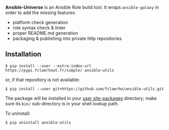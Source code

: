 
**Ansible-Universe** is an Ansible Role build tool.
It wraps `ansible-galaxy` in order to add the missing features:
  * platform check generation
  * role syntax check & linter
  * proper README.md generation
  * packaging & publishing into private http repositories

Installation
------------

	$ pip install --user --extra-index-url https://pypi.fclaerhout.fr/simple/ ansible-utils

or, if that repository is not available:

	$ pip install --user git+https://github.com/fclaerho/ansible-utils.git

The package will be installed in your [user site-packages](https://www.python.org/dev/peps/pep-0370/#specification) directory; make sure its `bin/` sub-directory is in your shell lookup path.

To uninstall:

	$ pip uninstall ansible-utils